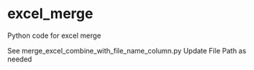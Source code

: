 # excel_merge
Python code for excel merge

See merge_excel_combine_with_file_name_column.py
Update File Path as needed
